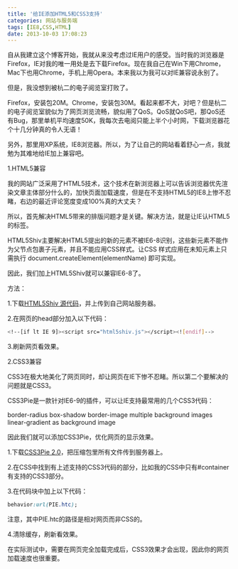 ```yaml
---
title: '给IE添加HTML5和CSS3支持'
categories: 网站与服务端
tags: [IE8,CSS,HTML]
date: 2013-10-03 17:08:23
---
```

自从我建立这个博客开始，我就从来没考虑过IE用户的感受。当时我的浏览器是Firefox，IE对我的唯一用处是去下载Firefox。现在我自己在Win下用Chrome，Mac下也用Chrome，手机上用Opera。本来我以为我可以对IE兼容说永别了。

但是，我没想到被杭二的电子阅览室打败了。

Firefox，安装包20M。Chrome，安装包30M。看起来都不大，对吧？但是杭二的电子阅览室貌似为了网页浏览流畅，貌似用了QoS。QoS就QoS吧，那QoS还有Bug，那里单机平均速度50K，我每次去电阅只能上半个小时网，下载浏览器花个十几分钟真的令人无语！

另外，那里用XP系统，IE8浏览器。所以，为了让自己的网站看着舒心一点，我就勉为其难地给IE加上兼容吧。

1.HTML5兼容

我的网站广泛采用了HTML5技术，这个技术在新浏览器上可以告诉浏览器优先渲染文章主体部分什么的，加快页面加载速度，但是在不支持HTML5的IE8上惨不忍睹，右边的最近评论宽度变成100%真的大丈夫？

所以，首先解决HTML5带来的排版问题才是关键。解决方法，就是让IE认HTML5的标签。

HTML5Shiv主要解决HTML5提出的新的元素不被IE6-8识别，这些新元素不能作为父节点包裹子元素，并且不能应用CSS样式。让CSS 样式应用在未知元素上只需执行 document.createElement(elementName) 即可实现。

因此，我们加上HTML5Shiv就可以兼容IE6-8了。

方法：

1.下载[HTML5Shiv 源代码](https://github.com/aFarkas/html5shiv/zipball/master)，并上传到自己网站服务器。

2.在网页的head部分加入以下代码：

```bash
<!--[if lt IE 9]><script src="html5shiv.js"></script><![endif]-->
```

3.刷新网页看效果。

2.CSS3兼容

CSS3在极大地美化了网页同时，却让网页在IE下惨不忍睹。所以第二个要解决的问题就是CSS3。

CSS3Pie是一款针对IE6-9的插件，可以让IE支持最常用的几个CSS3代码：

border-radius
box-shadow
border-image
multiple background images
linear-gradient as background image

因此我们就可以添加CSS3Pie，优化网页的显示效果。

1.下载[CSS3Pie 2.0](http://css3pie.com/download-latest-2.x)，把压缩包里所有文件传到服务器上。

2.在CSS中找到有上述支持的CSS3代码的部分，比如我的CSS中只有#container有支持的CSS3部分。

3.在代码块中加上以下代码：

```css
behavior:url(PIE.htc);
```

注意，其中PIE.htc的路径是相对网页而非CSS的。

4.清除缓存，刷新看效果。

在实际测试中，需要在网页完全加载完成后，CSS3效果才会出现，因此你的网页加载速度也很重要。
